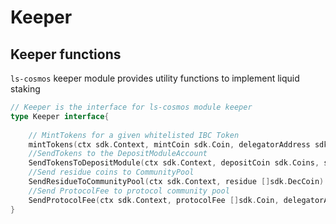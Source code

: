 <!--
order: 4
-->

# Keeper

## Keeper functions

`ls-cosmos` keeper module provides utility functions to implement liquid staking

```go
// Keeper is the interface for ls-cosmos module keeper
type Keeper interface{
	
    // MintTokens for a given whitelisted IBC Token
    mintTokens(ctx sdk.Context, mintCoin sdk.Coin, delegatorAddress sdk.AccAddress) error 
    //SendTokens to the DepositModuleAccount
    SendTokensToDepositModule(ctx sdk.Context, depositCoin sdk.Coins, senderAddress sdk.AccAddress) 
    //Send residue coins to CommunityPool
    SendResidueToCommunityPool(ctx sdk.Context, residue []sdk.DecCoin)
    //Send ProtocolFee to protocol community pool
    SendProtocolFee(ctx sdk.Context, protocolFee []sdk.Coin, delegatorAddr sdk.AccAddress) error
}


```